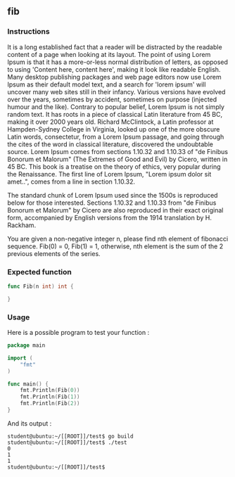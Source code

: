 ## fib

### Instructions

It is a long established fact that a reader will be distracted by the readable content of a page when looking at its layout. The point of using Lorem Ipsum is that it has a more-or-less normal distribution of letters, as opposed to using 'Content here, content here', making it look like readable English. Many desktop publishing packages and web page editors now use Lorem Ipsum as their default model text, and a search for 'lorem ipsum' will uncover many web sites still in their infancy. Various versions have evolved over the years, sometimes by accident, sometimes on purpose (injected humour and the like).
Contrary to popular belief, Lorem Ipsum is not simply random text. It has roots in a piece of classical Latin literature from 45 BC, making it over 2000 years old. Richard McClintock, a Latin professor at Hampden-Sydney College in Virginia, looked up one of the more obscure Latin words, consectetur, from a Lorem Ipsum passage, and going through the cites of the word in classical literature, discovered the undoubtable source. Lorem Ipsum comes from sections 1.10.32 and 1.10.33 of "de Finibus Bonorum et Malorum" (The Extremes of Good and Evil) by Cicero, written in 45 BC. This book is a treatise on the theory of ethics, very popular during the Renaissance. The first line of Lorem Ipsum, "Lorem ipsum dolor sit amet..", comes from a line in section 1.10.32.

The standard chunk of Lorem Ipsum used since the 1500s is reproduced below for those interested. Sections 1.10.32 and 1.10.33 from "de Finibus Bonorum et Malorum" by Cicero are also reproduced in their exact original form, accompanied by English versions from the 1914 translation by H. Rackham.

You are given a non-negative integer n, please find nth element of fibonacci sequence.
Fib(0) = 0,
Fib(1) = 1, otherwise, nth element is the sum of the 2 previous elements of the series.

### Expected function

```go
func Fib(n int) int {

}
```

### Usage

Here is a possible program to test your function :

```go
package main

import (
	"fmt"
)

func main() {
	fmt.Println(Fib(0))
	fmt.Println(Fib(1))
	fmt.Println(Fib(2))
}
```

And its output :

```console
student@ubuntu:~/[[ROOT]]/test$ go build
student@ubuntu:~/[[ROOT]]/test$ ./test
0
1
1
student@ubuntu:~/[[ROOT]]/test$
```